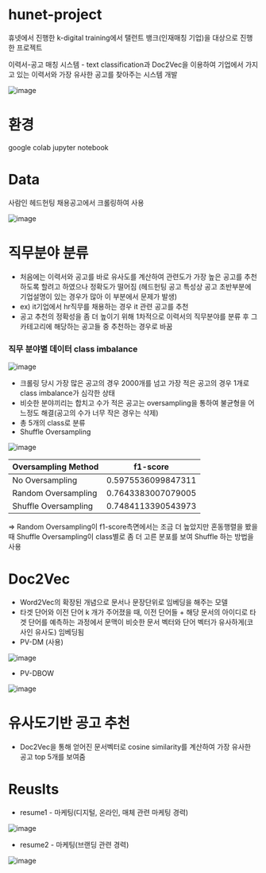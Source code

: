 # hunet-project
휴넷에서 진행한 k-digital training에서 탤런트 뱅크(인재매칭 기업)을 대상으로 진행한 프로젝트

이력서-공고 매칭 시스템 - text classification과 Doc2Vec을 이용하여 기업에서 가지고 있는 이력서와 가장 유사한 공고를 찾아주는 시스템 개발

![image](https://user-images.githubusercontent.com/93864811/213355121-a3fdc188-6dfd-469d-a958-3f5abb8d4fc2.png)

# 환경
google colab
jupyter notebook

# Data
사람인 헤드헌팅 채용공고에서 크롤링하여 사용

![image](https://user-images.githubusercontent.com/93864811/213355293-73dffdf5-195a-4bb3-832f-dd0b13b95ead.png)

# 직무분야 분류
* 처음에는 이력서와 공고를 바로 유사도를 계산하여 관련도가 가장 높은 공고를 추천하도록 할려고 하였으나 정확도가 떨어짐 
(헤드헌팅 공고 특성상 공고 초반부분에 기업설명이 있는 경우가 많아 이 부분에서 문제가 발생)
*  ex) it기업에서 hr직무를 채용하는 경우 it 관련 공고를 추천
*  공고 추천의 정확성을 좀 더 높이기 위해 1차적으로 이력서의 직무분야를 분류 후 그 카테고리에 해당하는 공고들 중 추천하는 경우로 바꿈

### 직무 분야별 데이터 class imbalance
![image](https://user-images.githubusercontent.com/93864811/213357099-5dceba95-f79f-4b91-820f-5c7daed71595.png)

* 크롤링 당시 가장 많은 공고의 경우 2000개를 넘고 가장 적은 공고의 경우 1개로 class imbalance가 심각한 상태
* 비슷한 분야끼리는 합치고 수가 적은 공고는 oversampling을 통하여 불균형을 어느정도 해결(공고의 수가 너무 작은 경우는 삭제)
* 총 5개의 class로 분류
* Shuffle Oversampling 

![image](https://user-images.githubusercontent.com/93864811/213358932-22e21b0b-2652-491b-8b37-63d0015c2517.png)

| Oversampling Method  | f1-score |
| ------------- | ------------- |
| No Oversampling  |0.5975536099847311|
| Random Oversampling  |0.7643383007079005|
| Shuffle Oversampling  |0.7484113390543973|

=> Random Oversampling이 f1-score측면에서는 조금 더 높았지만 혼동행렬을 봤을 때 Shuffle Oversampling이 class별로 좀 더 고른 분포를 보여 Shuffle 하는 방법을 사용

# Doc2Vec
* Word2Vec의 확장된 개념으로 문서나 문장단위로 임베딩을 해주는 모델
* 타겟 단어와 이전 단어 k 개가 주어졌을 때, 이전 단어들 + 해당 문서의 아이디로 타겟 단어를 예측하는 과정에서 문맥이 비슷한 문서 벡터와 단어 벡터가 유사하게(코사인 유사도) 임베딩됨
* PV-DM (사용)

![image](https://user-images.githubusercontent.com/93864811/213360671-1f4314f4-3aa3-4b3e-a593-2584d6f6cf40.png)

* PV-DBOW

![image](https://user-images.githubusercontent.com/93864811/213360729-94358d49-afb2-49db-adb3-7654dc61550d.png)

# 유사도기반 공고 추천
* Doc2Vec을 통해 얻어진 문서벡터로 cosine similarity를 계산하여 가장 유사한 공고 top 5개를 보여줌

# Reuslts

* resume1 - 마케팅(디지털, 온라인, 매체 관련 마케팅 경력)

![image](https://user-images.githubusercontent.com/93864811/213361886-332cd8ef-06fc-433f-aa36-315cb617d64a.png)

* resume2 - 마케팅(브랜딩 관련 경력)

![image](https://user-images.githubusercontent.com/93864811/213362096-0f2733c0-71de-4e6e-ac17-6c2d1cb6cf20.png)







